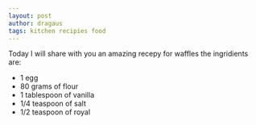 ```yaml
---
layout: post
author: dragaus
tags: kitchen recipies food
---
```


Today I will share with you an amazing recepy for waffles the ingridients are:

* 1 egg
* 80 grams of flour
* 1 tablespoon of vanilla
* 1/4 teaspoon of salt
* 1/2 teaspoon of royal
